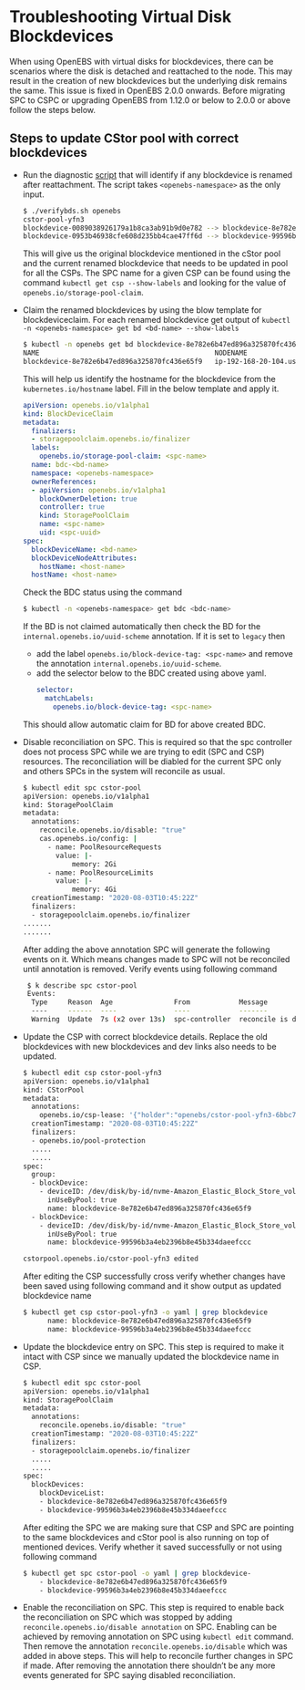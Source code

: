 # Troubleshooting Virtual Disk Blockdevices

When using OpenEBS with virtual disks for blockdevices, there can be scenarios where the disk is detached and reattached to the node. This may result in the creation of new blockdevices but the underlying disk remains the same. This issue is fixed in OpenEBS 2.0.0 onwards. Before migrating SPC to CSPC or upgrading OpenEBS from 1.12.0 or below to 2.0.0 or above follow the steps below.

## Steps to update CStor pool with correct blockdevices

- Run the diagnostic [script](verifybds.sh) that will identify if any blockdevice is renamed after reattachment. The script takes `<openebs-namespace>` as the only input.
  ```sh
  $ ./verifybds.sh openebs
  cstor-pool-yfn3
  blockdevice-0089038926179a1b8ca3ab91b9d0e782 --> blockdevice-8e782e6b47ed896a325870fc436e65f9
  blockdevice-0953b46938cfe608d235bb4cae47ff6d --> blockdevice-99596b3a4eb2396b8e45b334daeefccc
  ```
  This will give us the original blockdevice mentioned in the cStor pool and the current renamed blockdevice that needs to be updated in pool for all the CSPs. The SPC name for a given CSP can be found using the command `kubectl get csp --show-labels` and looking for the value of `openebs.io/storage-pool-claim`.

- Claim the renamed blockdevices by using the blow template for blockdeviceclaim. For each renamed blockdevice get output of `kubectl -n <openebs-namespace> get bd <bd-name> --show-labels`
  ```sh
  $ kubectl -n openebs get bd blockdevice-8e782e6b47ed896a325870fc436e65f9 --show-labels 
  NAME                                           NODENAME                                       SIZE          CLAIMSTATE   STATUS   AGE   LABELS
  blockdevice-8e782e6b47ed896a325870fc436e65f9   ip-192-168-20-104.us-east-2.compute.internal   10737418240   Claimed      Active   64m   kubernetes.io/hostname=ip-192-168-20-104,ndm.io/blockdevice-type=blockdevice,ndm.io/managed=true
  ```
  This will help us identify the hostname for the blockdevice from the `kubernetes.io/hostname` label. Fill in the below template and apply it.
  ```yaml
  apiVersion: openebs.io/v1alpha1
  kind: BlockDeviceClaim
  metadata:
    finalizers:
    - storagepoolclaim.openebs.io/finalizer
    labels:
      openebs.io/storage-pool-claim: <spc-name>
    name: bdc-<bd-name>
    namespace: <openebs-namespace>
    ownerReferences:
    - apiVersion: openebs.io/v1alpha1
      blockOwnerDeletion: true
      controller: true
      kind: StoragePoolClaim
      name: <spc-name>
      uid: <spc-uuid>
  spec:
    blockDeviceName: <bd-name>
    blockDeviceNodeAttributes:
      hostName: <host-name>
    hostName: <host-name>
  ```
  Check the BDC status using the command 
  ```sh
  $ kubectl -n <openebs-namespace> get bdc <bdc-name>
  ```
  If the BD is not claimed automatically then check the BD for the `internal.openebs.io/uuid-scheme` annotation. If it is set to `legacy` then
  - add the label `openebs.io/block-device-tag: <spc-name>` and remove the annotation `internal.openebs.io/uuid-scheme`.
  - add the selector below to the BDC created using above yaml.
    ```yaml
    selector:
      matchLabels:
        openebs.io/block-device-tag: <spc-name>
    ```
  This should allow automatic claim for BD for above created BDC.

- Disable reconciliation on SPC. This is required so that the spc controller does not process SPC while we are trying to edit (SPC and CSP) resources. The reconciliation will be diabled for the current SPC only and others SPCs in the system will reconcile as usual.
  ```sh
  $ kubectl edit spc cstor-pool
  apiVersion: openebs.io/v1alpha1
  kind: StoragePoolClaim
  metadata:
    annotations:
      reconcile.openebs.io/disable: "true"
      cas.openebs.io/config: |
        - name: PoolResourceRequests
          value: |-
              memory: 2Gi
        - name: PoolResourceLimits
          value: |-
              memory: 4Gi
    creationTimestamp: "2020-08-03T10:45:22Z"
    finalizers:
    - storagepoolclaim.openebs.io/finalizer
  .......
  .......
  ```
  After adding the above annotation SPC will generate the following events on it. Which means changes made to SPC will not be reconciled until annotation is removed. Verify events using following command
  ```sh
   $ k describe spc cstor-pool 
   Events:
    Type     Reason  Age               From            Message
    ----     ------  ----              ----            -------
    Warning  Update  7s (x2 over 13s)  spc-controller  reconcile is disabled via "reconcile.openebs.io/disable" annotation
  
  ```

- Update the CSP with correct blockdevice details. Replace the old blockdevices with new blockdevices and dev links also needs to be updated.
  ```sh
  $ kubectl edit csp cstor-pool-yfn3 
  apiVersion: openebs.io/v1alpha1
  kind: CStorPool
  metadata:
    annotations:
      openebs.io/csp-lease: '{"holder":"openebs/cstor-pool-yfn3-6bbc79f5fd-9dlmb","leaderTransition":1}'
    creationTimestamp: "2020-08-03T10:45:22Z"
    finalizers:
    - openebs.io/pool-protection
    .....
    .....
  spec:
    group:
    - blockDevice:
      - deviceID: /dev/disk/by-id/nvme-Amazon_Elastic_Block_Store_vol06591ee2acf1e6419
        inUseByPool: true
        name: blockdevice-8e782e6b47ed896a325870fc436e65f9
    - blockDevice:
      - deviceID: /dev/disk/by-id/nvme-Amazon_Elastic_Block_Store_vol09dfbbc322ed0647d
        inUseByPool: true
        name: blockdevice-99596b3a4eb2396b8e45b334daeefccc
  
  cstorpool.openebs.io/cstor-pool-yfn3 edited
  ```
  After editing the CSP successfully cross verify whether changes have been saved using following command and it show output as updated blockdevice name
  ```sh
  $ kubectl get csp cstor-pool-yfn3 -o yaml | grep blockdevice
        name: blockdevice-8e782e6b47ed896a325870fc436e65f9
        name: blockdevice-99596b3a4eb2396b8e45b334daeefccc
  ```

- Update the blockdevice entry on SPC. This step is required to make it intact with CSP since we manually updated the blockdevice name in CSP.
  ```sh
  $ kubectl edit spc cstor-pool
  apiVersion: openebs.io/v1alpha1
  kind: StoragePoolClaim
  metadata:
    annotations:
      reconcile.openebs.io/disable: "true"
    creationTimestamp: "2020-08-03T10:45:22Z"
    finalizers:
    - storagepoolclaim.openebs.io/finalizer
    .....
    .....
  spec:
    blockDevices:
      blockDeviceList:
      - blockdevice-8e782e6b47ed896a325870fc436e65f9
      - blockdevice-99596b3a4eb2396b8e45b334daeefccc
  ```
  After editing the SPC we are making sure that CSP and SPC are pointing to the same blockdevices and cStor pool is also running on top of mentioned devices. Verify whether it saved successfully or not using following command
  ```sh
  $ kubectl get spc cstor-pool -o yaml | grep blockdevice-
      - blockdevice-8e782e6b47ed896a325870fc436e65f9
      - blockdevice-99596b3a4eb2396b8e45b334daeefccc
  ```

- Enable the reconciliation on SPC. This step is required to enable back the reconciliation on SPC which was stopped by
adding `reconcile.openebs.io/disable annotation` on SPC. Enabling can be achieved by removing annotation on SPC using `kubectl edit` command. Then remove the annotation `reconcile.openebs.io/disable` which was added in above steps. This will help to reconcile further changes in SPC if made. After removing the annotation there shouldn’t be any more events generated for SPC saying disabled reconciliation.
